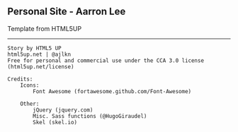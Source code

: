 ## Personal Site - Aarron Lee

Template from HTML5UP

___

```
Story by HTML5 UP
html5up.net | @ajlkn
Free for personal and commercial use under the CCA 3.0 license (html5up.net/license)

Credits:
	Icons:
		Font Awesome (fortawesome.github.com/Font-Awesome)

	Other:
		jQuery (jquery.com)
		Misc. Sass functions (@HugoGiraudel)
		Skel (skel.io)
```
